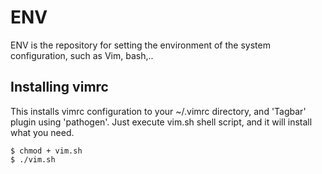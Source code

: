 
# ENV
ENV is the repository for setting the environment of the system configuration,
such as Vim, bash,..


## Installing vimrc
This installs vimrc configuration to your ~/.vimrc directory, and
'Tagbar' plugin using 'pathogen'.
Just execute vim.sh shell script, and it will install what you need.

```
$ chmod + vim.sh
$ ./vim.sh
```
